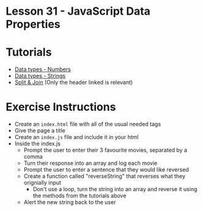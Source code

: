 # Lesson 31 - JavaScript Data Properties

# Tutorials

- [Data types - Numbers](https://javascript.info/number)
- [Data types - Strings](https://javascript.info/string)
- [Split & Join](https://javascript.info/array-methods#split-and-join) (Only the header linked is relevant)

# Exercise Instructions

- Create an `index.html` file with all of the usual needed tags
- Give the page a title
- Create an `index.js` file and include it in your html
- Inside the index.js
  - Prompt the user to enter their 3 favourite movies, separated by a comma
  - Turn their response into an array and log each movie
  - Prompt the user to enter a sentence that they would like reversed
  - Create a function called "reverseString" that reverses what they orignially input
    - Don't use a loop, turn the string into an array and reverse it using the methods from the tutorials above
  - Alert the new string back to the user
